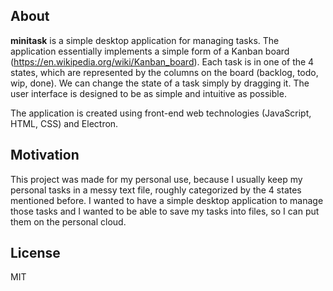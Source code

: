 ## About

**minitask** is a simple desktop application for managing tasks. The application essentially implements a simple form of a Kanban board (<https://en.wikipedia.org/wiki/Kanban_board>). Each task is in one of the 4 states, which are represented by the columns on the board (backlog, todo, wip, done). We can change the state of a task simply by dragging it. The user interface is designed to be as simple and intuitive as possible.

The application is created using front-end web technologies (JavaScript, HTML, CSS) and Electron.

## Motivation

This project was made for my personal use, because I usually keep my personal tasks in a messy text file, roughly categorized by the 4 states mentioned before. I wanted to have a simple desktop application to manage those tasks and I wanted to be able to save my tasks into files, so I can put them on the personal cloud.

## License

MIT
